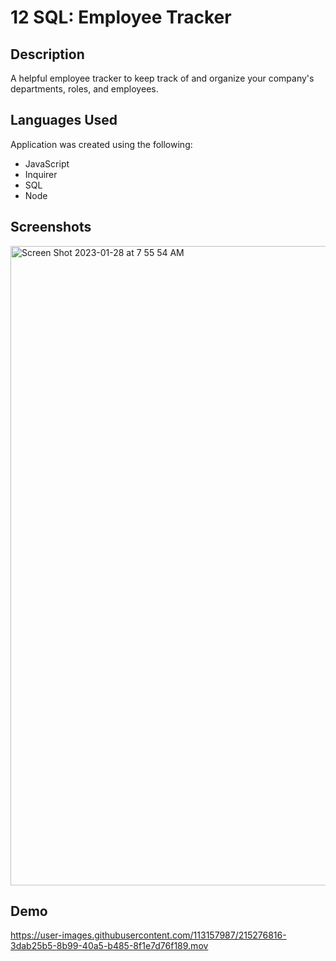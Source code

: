 # 12 SQL: Employee Tracker

## Description

A helpful employee tracker to keep track of and organize your company's departments, roles, and employees.


## Languages Used

Application was created using the following:

* JavaScript
* Inquirer
* SQL
* Node

## Screenshots
<img width="1023" alt="Screen Shot 2023-01-28 at 7 55 54 AM" src="https://user-images.githubusercontent.com/113157987/215276798-64ede97f-2c6c-4d5d-982a-8181b85adadc.png">


## Demo




https://user-images.githubusercontent.com/113157987/215276816-3dab25b5-8b99-40a5-b485-8f1e7d76f189.mov


